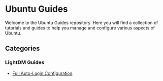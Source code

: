# Ubuntu Guides

Welcome to the Ubuntu Guides repository. Here you will find a collection of tutorials and guides to help you manage and configure various aspects of Ubuntu.

## Categories

### LightDM Guides
- [Full Auto-Login Configuration](lightdm-guides/full-auto-login-lightdm.md)

